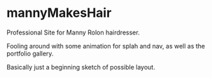 # mannyMakesHair
Professional Site for Manny Rolon hairdresser.

Fooling around with some animation for splah and nav, as well as the portfolio gallery. 

Basically just a beginning sketch of possible layout.
